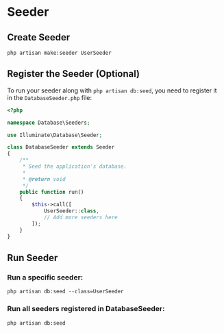 # Seeder

## Create Seeder

`php artisan make:seeder UserSeeder`

## Register the Seeder (Optional)

To run your seeder along with `php artisan db:seed`, you need to register it in the `DatabaseSeeder.php` file:

```php
<?php

namespace Database\Seeders;

use Illuminate\Database\Seeder;

class DatabaseSeeder extends Seeder
{
    /**
     * Seed the application's database.
     *
     * @return void
     */
    public function run()
    {
        $this->call([
            UserSeeder::class,
            // Add more seeders here
        ]);
    }
}
```

## Run Seeder

### Run a specific seeder:

`php artisan db:seed --class=UserSeeder`

### Run all seeders registered in DatabaseSeeder:

`php artisan db:seed`
